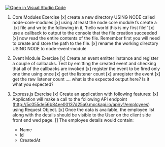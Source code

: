 [![Open in Visual Studio Code](https://classroom.github.com/assets/open-in-vscode-f059dc9a6f8d3a56e377f745f24479a46679e63a5d9fe6f495e02850cd0d8118.svg)](https://classroom.github.com/online_ide?assignment_repo_id=6544213&assignment_repo_type=AssignmentRepo)

1. Core Modules Exercise
[x] create a new directory USING NODE called node-core-modules
[x] using at least the node core module fs create a .txt file and write the following in it, 'hello world this is my first file!'
[x] use a callback to output to the console that the file creation succeeded
[x] now read the entire contents of the file. Remember first you will need to create and store the path to the file.
[x] rename the working directory USING NODE to node-event-module


2. Event Module Exercise
[x] Create an event emitter instance and register a couple of callbacks. Test by emitting the created event and checking that all of the callbacks are invoked
[x] register the event to be fired only one time using once
[x] get the listener count 
[x] unregister the event
[x] get the raw listener count .... what is the expected output here? Is it what you expected?


3. Express.js Exercise
[x] Create an application with following features:
[x] Application will make a call to the following API endpoint (http://5c055de56b84ee00137d25a0.mockapi.io/api/v1/employees) using Request Object.
[x] Once the data is available, the employee list along with the details should be visible to the User on the client side front end wed page.
[] The employee details would contain:
    - Name
    - Id
    - CreatedAt